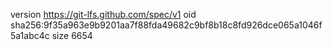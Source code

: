 version https://git-lfs.github.com/spec/v1
oid sha256:9f35a963e9b9201aa7f88fda49682c9bf8b18c8fd926dce065a1046f5a1abc4c
size 6654
